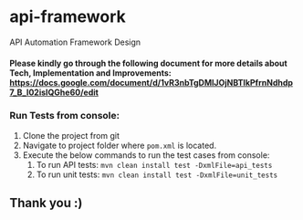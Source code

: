 # api-framework
API Automation Framework Design

#### Please kindly go through the following document for more details about Tech, Implementation and Improvements: https://docs.google.com/document/d/1vR3nbTgDMlJOjNBTIkPfrnNdhdp7_B_I02isIQGhe60/edit

### Run Tests from console:
1. Clone the project from git
2. Navigate to project folder where `pom.xml` is located. 
3. Execute the below commands to run the test cases from console:
   1. To run API tests: `mvn clean install test -DxmlFile=api_tests`
   2. To run unit tests: `mvn clean install test -DxmlFile=unit_tests`

## Thank you :)
